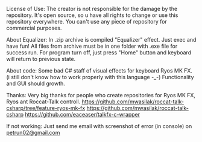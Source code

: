 License of Use:
  The creator is not responsible for the damage by the repository.
  It's open source, so u have all rights to change or use this repository everywhere.
  You can't use any piece of repository for commercial purposes.

About Equalizer:
  In .zip archive is compiled "Equalizer" effect. Just exec and have fun!
  All files from archive must be in one folder with .exe file for success run.
  For program turn off, just press "Home" button and keyboard will return to previous state.

About code:
  Some bad C# staff of visual effects for keyboard Ryos MK FX.
  (i still don't know how to work properly with this language -_-)
  Functionality and GUI should growth.

Thanks:
  Very big thanks for people who create repositories for Ryos MK FX, Ryos ant Roccat-Talk controll.
  https://github.com/mwasilak/roccat-talk-csharp/tree/feature-ryos-mk-fx
  https://github.com/mwasilak/roccat-talk-csharp
  https://github.com/eaceaser/talkfx-c-wrapper
  
If not working:
  Just send me email with screenshot of error (in console) on petrun02@gmail.com
